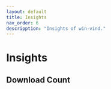 ```yaml
---
layout: default
title: Insights  
nav_order: 6  
descripption: "Insights of win-vind."  
---  
```


# Insights  

## Download Count  

<canvas id="dl_count"></canvas>  

<script src="https://cdnjs.cloudflare.com/ajax/libs/Chart.js/2.9.4/Chart.min.js"></script>  

<br>    

<script>  
var request = new XMLHttpRequest();
request.open('GET', 'https://api.github.com/repos/pit-ray/win-vind/releases');  

request.onreadystatechange = function() {
  var names = [];
  var counts = [];

  if(request.readyState == 4) {
    if (request.status == 200) {
      var data = JSON.parse(request.responseText);
      for(var item of data) {
        var sp = item.name.split('.');
        var version = sp[0] + '.' + sp[1] + '.x';

        var idx = names.indexOf(version);
        if(idx == -1) {
          idx = names.length;
          names.push(version);
        }

        var cnt = 0 ;
        for(var a of item.assets) {
          cnt += a.download_count;
        }

        console.log(cnt) ;
        if(idx == -1) {
          counts.push(cnt);
        }
        else {
          counts[idx] += cnt;
          console.log('counts: ' + counts[idx]) ;
        }
      }
    }
  }

  const ctx = document.getElementById('dl_count');
  const chart = new Chart(ctx, {
    type: 'line',
    data: {
      labels: names.reverse(),
      datasets: [
        {
          label: 'count',
          data: counts.reverse()
        }
      ]
    },
    options: {
      legend: {
        display: false
      }
    }
  });
};
request.send();
</script>
